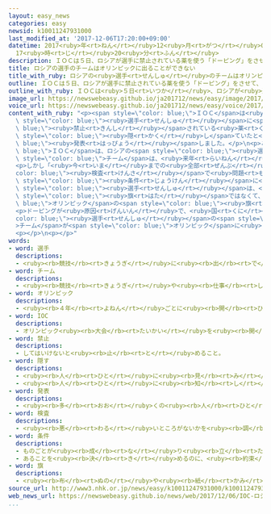 ```yaml
---
layout: easy_news
categories: easy
newsid: k10011247931000
last_modified_at: '2017-12-06T17:20:00+09:00'
datetime: 2017<ruby>年<rt>ねん</rt></ruby>12<ruby>月<rt>がつ</rt></ruby>06<ruby>日<rt>にち</rt></ruby>
  17<ruby>時<rt>じ</rt></ruby>20<ruby>分<rt>ふん</rt></ruby>
description: ＩＯＣは５日、ロシアが選手に禁止されている薬を使う「ドーピング」をさせて、そのことを隠していたと発表しました。
title: ロシアの選手のチームはオリンピックに出ることができない
title_with_ruby: ロシアの<ruby>選手<rt>せんしゅ</rt></ruby>のチームはオリンピックに<ruby>出<rt>で</rt></ruby>ることができない
outline: ＩＯＣは５日、ロシアが選手に禁止されている薬を使う「ドーピング」をさせて、そのことを隠していたと発表しました。
outline_with_ruby: ＩＯＣは<ruby>５日<rt>いつか</rt></ruby>、ロシアが<ruby>選手<rt>せんしゅ</rt></ruby>に<ruby>禁止<rt>きんし</rt></ruby>されている<ruby>薬<rt>くすり</rt></ruby>を<ruby>使<rt>つか</rt></ruby>う「ドーピング」をさせて、そのことを<ruby>隠<rt>かく</rt></ruby>していたと<ruby>発表<rt>はっぴょう</rt></ruby>しました。
image_url: https://newswebeasy.github.io/ja201712/news/easy/image/2017/12/06/k10011247931000.jpg
voice_url: https://newswebeasy.github.io/ja201712/news/easy/voice/2017/12/06/k10011247931000.mp3
content_with_ruby: "<p><span style=\"color: blue;\">ＩＯＣ</span>は<ruby>５日<rt>いつか</rt></ruby>、ロシアが<span\
  \ style=\"color: blue;\"><ruby>選手<rt>せんしゅ</rt></ruby></span>に<span style=\"color:\
  \ blue;\"><ruby>禁止<rt>きんし</rt></ruby></span>されている<ruby>薬<rt>くすり</rt></ruby>を<ruby>使<rt>つか</rt></ruby>う「ドーピング」をさせて、そのことを<span\
  \ style=\"color: blue;\"><ruby>隠<rt>かく</rt></ruby>し</span>ていたと<span style=\"color:\
  \ blue;\"><ruby>発表<rt>はっぴょう</rt></ruby></span>しました。</p>\n<p>このため<span style=\"color:\
  \ blue;\">ＩＯＣ</span>は、ロシアの<span style=\"color: blue;\"><ruby>選手<rt>せんしゅ</rt></ruby></span>の<span\
  \ style=\"color: blue;\">チーム</span>は、<ruby>来年<rt>らいねん</rt></ruby>２<ruby>月<rt>がつ</rt></ruby>のピョンチャンオリンピックに<ruby>出<rt>で</rt></ruby>ることができないと<ruby>決<rt>き</rt></ruby>めました。</p>\n\
  <p>しかし「<ruby>今<rt>いま</rt></ruby>までの<ruby>全部<rt>ぜんぶ</rt></ruby>のドーピングの<span style=\"\
  color: blue;\"><ruby>検査<rt>けんさ</rt></ruby></span>で<ruby>問題<rt>もんだい</rt></ruby>がなかった」などの<ruby>厳<rt>きび</rt></ruby>しい<span\
  \ style=\"color: blue;\"><ruby>条件<rt>じょうけん</rt></ruby></span>に<ruby>合<rt>あ</rt></ruby>う<span\
  \ style=\"color: blue;\"><ruby>選手<rt>せんしゅ</rt></ruby></span>は、<ruby>出<rt>で</rt></ruby>ることができるようにしました。ロシアの<span\
  \ style=\"color: blue;\"><ruby>旗<rt>はた</rt></ruby></span>ではなくて、<span style=\"color:\
  \ blue;\">オリンピック</span>の<span style=\"color: blue;\"><ruby>旗<rt>はた</rt></ruby></span>を<ruby>使<rt>つか</rt></ruby>います。</p>\n\
  <p>ドーピングが<ruby>原因<rt>げんいん</rt></ruby>で、<ruby>国<rt>くに</rt></ruby>の<span style=\"\
  color: blue;\"><ruby>選手<rt>せんしゅ</rt></ruby></span>の<span style=\"color: blue;\"\
  >チーム</span>が<span style=\"color: blue;\">オリンピック</span>に<ruby>出<rt>で</rt></ruby>ることができなくなるのは、<ruby>今<rt>いま</rt></ruby>までで<ruby>初<rt>はじ</rt></ruby>めてです。</p>\n\
  <p></p>\n<p></p>"
words:
- word: 選手
  descriptions:
  - <ruby><rb>競技</rb><rt>きょうぎ</rt></ruby>に<ruby><rb>出</rb><rt>で</rt></ruby>るために<ruby><rb>選</rb><rt>えら</rt></ruby>ばれた<ruby><rb>人</rb><rt>ひと</rt></ruby>。
- word: チーム
  descriptions:
  - <ruby><rb>競技</rb><rt>きょうぎ</rt></ruby>や<ruby><rb>仕事</rb><rt>しごと</rt></ruby>をするときの、<ruby><rb>組</rb><rt>くみ</rt></ruby>や<ruby><rb>団体</rb><rt>だんたい</rt></ruby>。
- word: オリンピック
  descriptions:
  - <ruby><rb>４年</rb><rt>よねん</rt></ruby>ごとに<ruby><rb>開</rb><rt>ひら</rt></ruby>かれ、<ruby><rb>世界</rb><rt>せかい</rt></ruby>じゅうの<ruby><rb>国々</rb><rt>くにぐに</rt></ruby>から<ruby><rb>選手</rb><rt>せんしゅ</rt></ruby>が<ruby><rb>参加</rb><rt>さんか</rt></ruby>する<ruby><rb>競技大会</rb><rt>きょうぎたいかい</rt></ruby>。<ruby><rb>古代</rb><rt>こだい</rt></ruby>ギリシャのオリンピアで<ruby><rb>開</rb><rt>ひら</rt></ruby>かれた<ruby><rb>古代</rb><rt>こだい</rt></ruby>オリンピックにならって、フランスのクーベルタンの<ruby><rb>力</rb><rt>ちから</rt></ruby>で、１８９６<ruby><rb>年</rb><rt>ねん</rt></ruby>にギリシャのアテネで<ruby><rb>開</rb><rt>ひら</rt></ruby>かれたのが、<ruby><rb>近代</rb><rt>きんだい</rt></ruby>オリンピックの<ruby><rb>始</rb><rt>はじ</rt></ruby>まり。<ruby><rb>五輪</rb><rt>ごりん</rt></ruby>。
- word: IOC
  descriptions:
  - オリンピック<ruby><rb>大会</rb><rt>たいかい</rt></ruby>を<ruby><rb>開</rb><rt>ひら</rt></ruby>いたり、オリンピック<ruby><rb>精神</rb><rt>せいしん</rt></ruby>を<ruby><rb>広</rb><rt>ひろ</rt></ruby>めたりする<ruby><rb>機関</rb><rt>きかん</rt></ruby>。
- word: 禁止
  descriptions:
  - してはいけないと<ruby><rb>止</rb><rt>と</rt></ruby>めること。
- word: 隠す
  descriptions:
  - <ruby><rb>人</rb><rt>ひと</rt></ruby>に<ruby><rb>見</rb><rt>み</rt></ruby>えないようにする。
  - <ruby><rb>人</rb><rt>ひと</rt></ruby>に<ruby><rb>知</rb><rt>し</rt></ruby>られないようにする。<ruby><rb>秘密</rb><rt>ひみつ</rt></ruby>にする。
- word: 発表
  descriptions:
  - <ruby><rb>多</rb><rt>おお</rt></ruby>くの<ruby><rb>人</rb><rt>ひと</rt></ruby>に<ruby><rb>広</rb><rt>ひろ</rt></ruby>く<ruby><rb>知</rb><rt>し</rt></ruby>らせること。
- word: 検査
  descriptions:
  - <ruby><rb>悪</rb><rt>わる</rt></ruby>いところがないかを<ruby><rb>調</rb><rt>しら</rt></ruby>べること。
- word: 条件
  descriptions:
  - ものごとが<ruby><rb>成</rb><rt>な</rt></ruby>り<ruby><rb>立</rb><rt>た</rt></ruby>つために<ruby><rb>必要</rb><rt>ひつよう</rt></ruby>なことがら。
  - あることを<ruby><rb>決</rb><rt>き</rt></ruby>めるのに、<ruby><rb>約束</rb><rt>やくそく</rt></ruby>しておくことがら。
- word: 旗
  descriptions:
  - <ruby><rb>布</rb><rt>ぬの</rt></ruby>や<ruby><rb>紙</rb><rt>かみ</rt></ruby>で<ruby><rb>作</rb><rt>つく</rt></ruby>り、さおなどの<ruby><rb>先</rb><rt>さき</rt></ruby>につけて、かざりや<ruby><rb>目</rb><rt>め</rt></ruby>じるしとするもの。
source_url: http://www3.nhk.or.jp/news/easy/k10011247931000/k10011247931000.html
web_news_url: https://newswebeasy.github.io/news/web/2017/12/06/IOC-ロシア選手団の五輪出場認めず-個人は条件つきで容認
...
```

